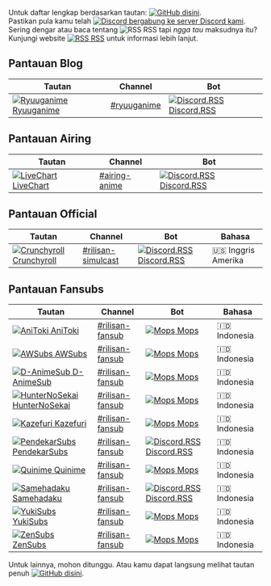 Untuk daftar lengkap berdasarkan tautan: [![GitHub](https://www.google.com/s2/favicons?domain=github.com) disini](https://github.com/nattadasu/Ryuuganime/blob/master/Assets/RSS%20Watchlist/RSS.md "Klik untuk loncat ke laman dituju").<br>
Pastikan pula kamu telah [![Discord](https://www.google.com/s2/favicons?domain=discordapp.com) bergabung ke server Discord kami](https://discord.gg/nWHwkuT "Klik untuk bergabung").<br>
Sering dengar atau baca tentang ![RSS](https://www.google.com/s2/favicons?domain=rss.com) RSS tapi _ngga tau_ maksudnya itu? Kunjungi website [![RSS](https://www.google.com/s2/favicons?domain=rss.com) RSS](https://rss.com/what-is-rss/) untuk informasi lebih lanjut.

## Pantauan Blog
| Tautan | Channel | Bot |
| ------ | ------- | --- |
| [![Ryuuganime](https://www.google.com/s2/favicons?domain=ryuuganime.blogspot.com) Ryuuganime](https://ryuuganime.blogspot.com) | [#ryuuganime](https://discordapp.com/channels/594442535615725579/594696982594060301) | [![Discord.RSS](https://www.google.com/s2/favicons?domain=discordrss.xyz) Discord.RSS](https://discordrss.xyz) |

## Pantauan Airing
| Tautan | Channel | Bot |
| ------ | ------- | --- |
| [![LiveChart](https://www.google.com/s2/favicons?domain=livechart.me) LiveChart](https://livechart.me) | [#airing-anime](https://discordapp.com/channels/594442535615725579/599305178381811719) | [![Discord.RSS](https://www.google.com/s2/favicons?domain=discordrss.xyz) Discord.RSS](https://discordrss.xyz) |

## Pantauan Official
| Tautan | Channel | Bot | Bahasa |
| ------ | ------- | --- | ------ |
| [![Crunchyroll](https://www.google.com/s2/favicons?domain=crunchyroll.com) Crunchyroll](https://crunchyroll.com) | [#rilisan-simulcast](https://discordapp.com/channels/594442535615725579/599548511209390100) | [![Discord.RSS](https://www.google.com/s2/favicons?domain=discordrss.xyz) Discord.RSS](https://discordrss.xyz) | :us: Inggris Amerika |

## Pantauan Fansubs
| Tautan | Channel | Bot | Bahasa |
| ------ | ------- | --- | ------ |
| [![AniToki](https://www.google.com/s2/favicons?domain=anitoki.com) AniToki](https://anitoki.com) | [#rilisan-fansub](https://discordapp.com/channels/594442535615725579/599547510536536084) | [![Mops](https://www.google.com/s2/favicons?domain=discordbots.org) Mops](https://discordbots.org/bot/305398845389406209) | :indonesia: Indonesia |
| [![AWSubs](https://www.google.com/s2/favicons?domain=awsubs.tv) AWSubs](https://awsubs.tv) | [#rilisan-fansub](https://discordapp.com/channels/594442535615725579/599547510536536084) | [![Mops](https://www.google.com/s2/favicons?domain=discordbots.org) Mops](https://discordbots.org/bot/305398845389406209) | :indonesia: Indonesia |
| [![D-AnimeSub](https://www.google.com/s2/favicons?domain=danimesub.wordpress.com) D-AnimeSub](https://danimesub.wordpress.com) | [#rilisan-fansub](https://discordapp.com/channels/594442535615725579/599547510536536084) | [![Mops](https://www.google.com/s2/favicons?domain=discordbots.org) Mops](https://discordbots.org/bot/305398845389406209) | :indonesia: Indonesia |
| [![HunterNoSekai](https://www.google.com/s2/favicons?domain=www.huntersekai.website) HunterNoSekai](https://www.huntersekai.website) | [#rilisan-fansub](https://discordapp.com/channels/594442535615725579/599547510536536084) | [![Mops](https://www.google.com/s2/favicons?domain=discordbots.org) Mops](https://discordbots.org/bot/305398845389406209) | :indonesia: Indonesia |
| [![Kazefuri](https://www.google.com/s2/favicons?domain=www.kazefuri.web.id) Kazefuri](https://www.kazefuri.web.id) | [#rilisan-fansub](https://discordapp.com/channels/594442535615725579/599547510536536084) | [![Mops](https://www.google.com/s2/favicons?domain=discordbots.org) Mops](https://discordbots.org/bot/305398845389406209) | :indonesia: Indonesia |
| [![PendekarSubs](https://www.google.com/s2/favicons?domain=pendekarsubs.us) PendekarSubs](https://pendekarsubs.us) | [#rilisan-fansub](https://discordapp.com/channels/594442535615725579/599547510536536084) | [![Discord.RSS](https://www.google.com/s2/favicons?domain=discordrss.xyz) Discord.RSS](https://discordrss.xyz) | :indonesia: Indonesia |
| [![Quinime](https://www.google.com/s2/favicons?domain=quinimefansub.com) Quinime](https://quinimefansub.com) | [#rilisan-fansub](https://discordapp.com/channels/594442535615725579/599547510536536084) | [![Mops](https://www.google.com/s2/favicons?domain=discordbots.org) Mops](https://discordbots.org/bot/305398845389406209) | :indonesia: Indonesia |
| [![Samehadaku](https://www.google.com/s2/favicons?domain=samehadaku.tv) Samehadaku](https://samehadaku.tv) | [#rilisan-fansub](https://discordapp.com/channels/594442535615725579/599547510536536084) | [![Discord.RSS](https://www.google.com/s2/favicons?domain=discordrss.xyz) Discord.RSS](https://discordrss.xyz) | :indonesia: Indonesia |
| [![YukiSubs](https://www.google.com/s2/favicons?domain=yukisubs.com) YukiSubs](https://yukisubs.com) | [#rilisan-fansub](https://discordapp.com/channels/594442535615725579/599547510536536084) | [![Mops](https://www.google.com/s2/favicons?domain=discordbots.org) Mops](https://discordbots.org/bot/305398845389406209) | :indonesia: Indonesia |
| [![ZenSubs](https://www.google.com/s2/favicons?domain=zensubs.xyz) ZenSubs](https://zensubs.xyz) | [#rilisan-fansub](https://discordapp.com/channels/594442535615725579/599547510536536084) | [![Mops](https://www.google.com/s2/favicons?domain=discordbots.org) Mops](https://discordbots.org/bot/305398845389406209) | :indonesia: Indonesia |

Untuk lainnya, mohon ditunggu. Atau kamu dapat langsung melihat tautan penuh [![GitHub](https://www.google.com/s2/favicons?domain=github.com) disini](https://github.com/nattadasu/Ryuuganime/blob/master/Assets/RSS%20Watchlist/RSS.md "Klik untuk loncat ke laman dituju").
